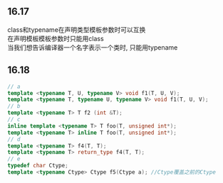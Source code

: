 ## 16.17
class和typename在声明类型模板参数时可以互换  
在声明模板模板参数时只能用class  
当我们想告诉编译器一个名字表示一个类时, 只能用typename
## 16.18
```cpp
// a
template <typename T, U, typename V> void f1(T, U, V);
template <typename T, typename U, typename V> void f1(T, U, V);
// b
template <typename T> T f2 (int &T);
// c
inline template <typename T> T foo(T, unsigned int*);
template <typename T> inline T foo(T, unsigned int*);
// d
template <typename T> f4(T, T);
template <typename T> return_type f4(T, T);
// e
typedef char Ctype;
template <typename Ctype> Ctype f5(Ctype a); //Ctype覆盖之前的Ctype
```